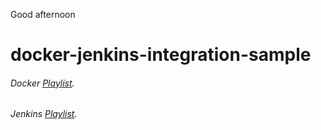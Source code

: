 Good afternoon 
# docker-jenkins-integration-sample

###### Docker [Playlist](https://www.youtube.com/watch?v=Tg2krHXHzBc&list=PLVz2XdJiJQxzMiFDnwxUDxmuZQU3igcBb).
###### Jenkins [Playlist](https://www.youtube.com/watch?v=Nw3UohhcPO0&list=PLVz2XdJiJQxwS0BZUHX34ocLTJtRGSQzN).
